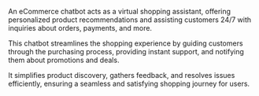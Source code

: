 An eCommerce chatbot acts as a virtual shopping assistant, offering personalized product recommendations and assisting customers 24/7 with inquiries about orders, payments, and more.

This chatbot streamlines the shopping experience by guiding customers through the purchasing process, providing instant support, and notifying them about promotions and deals.

It simplifies product discovery, gathers feedback, and resolves issues efficiently, ensuring a seamless and satisfying shopping journey for users.
